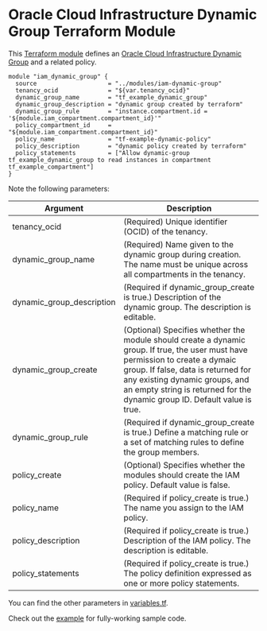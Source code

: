 # Oracle Cloud Infrastructure Dynamic Group Terraform Module

This [Terraform module](https://www.terraform.io/docs/modules/index.html) defines an [Oracle Cloud Infrastructure Dynamic Group](https://docs.cloud.oracle.com/iaas/Content/Identity/Tasks/managingdynamicgroups.htm) and a related policy.

```hcl
module "iam_dynamic_group" {
  source                    = "../modules/iam-dynamic-group"
  tenancy_ocid              = "${var.tenancy_ocid}"
  dynamic_group_name        = "tf_example_dynamic_group"
  dynamic_group_description = "dynamic group created by terraform"
  dynamic_group_rule        = "instance.compartment.id = '${module.iam_compartment.compartment_id}'"
  policy_compartment_id     = "${module.iam_compartment.compartment_id}"
  policy_name               = "tf-example-dynamic-policy"
  policy_description        = "dynamic policy created by terraform"
  policy_statements         = ["Allow dynamic-group tf_example_dynamic_group to read instances in compartment tf_example_compartment"]
}
```

Note the following parameters:

Argument | Description
--- | ---
tenancy_ocid | (Required) Unique identifier (OCID) of the tenancy.
dynamic_group_name | (Required) Name given to the dynamic group during creation. The name must be unique across all compartments in the tenancy.
dynamic_group_description | (Required if dynamic_group_create is true.) Description of the dynamic group. The description is editable.
dynamic_group_create | (Optional) Specifies whether the module should create a dynamic group. If true, the user must have permission to create a dymaic group. If false, data is returned for any existing dynamic groups, and an empty string is returned for the dynamic group ID. Default value is true.
dynamic_group_rule | (Required if dynamic_group_create is true.) Define a matching rule or a set of matching rules to define the group members.
policy_create | (Optional) Specifies whether the modules should create the IAM policy. Default value is false.
policy_name | (Required if policy_create is true.)  The name you assign to the IAM policy. 
policy_description | (Required if policy_create is true.) Description of the IAM policy. The description is editable. 
policy_statements | (Required if policy_create is true.)  The policy definition expressed as one or more policy statements. 

You can find the other parameters in [variables.tf](https://github.com/oracle-terraform-modules/terraform-oci-iam/blob/master/modules/iam-dynamic_group/variables.tf).

Check out the [example](https://github.com/oracle-terraform-modules/terraform-oci-iam/tree/master/example) for fully-working sample code.
